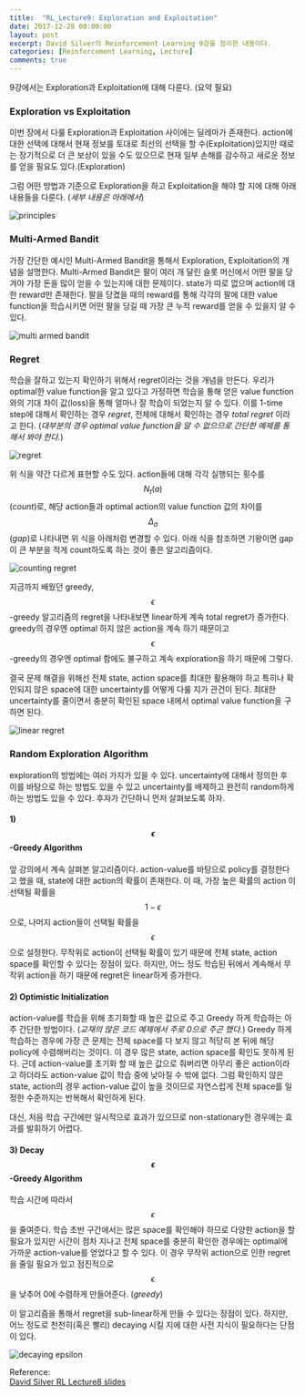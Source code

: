 ```yaml
---
title:  "RL_Lecture9: Exploration and Exploitation"
date: 2017-12-28 00:00:00
layout: post
excerpt: David Silver의 Reinforcement Learning 9강을 정리한 내용이다.
categories: [Reinforcement Learning, Lecture]
comments: true
---
```


9강에서는 Exploration과 Exploitation에 대해 다룬다. (요약 필요)

### Exploration vs Exploitation
이번 장에서 다룰 Exploration과 Exploitation 사이에는 딜레마가 존재한다. action에 대한 선택에 대해서 현재 정보를 토대로 최선의 선택을 할 수(Exploitation)있지만
때로는 장기적으로 더 큰 보상이 있을 수도 있으므로 현재 일부 손해를 감수하고 새로운 정보를 얻을 필요도 있다.(Exploration)

그럼 어떤 방법과 기준으로 Exploration을 하고 Exploitation을 해야 할 지에 대해 아래 내용들을 다룬다. (*세부 내용은 아래에서*)

![principles](https://whikwon.github.io/images/david_silver/principles.png)

### Multi-Armed Bandit
가장 간단한 예시인 Multi-Armed Bandit을 통해서 Exploration, Exploitation의 개념을 설명한다. Multi-Armed Bandit은 팔이 여러 개 달린
슬롯 머신에서 어떤 팔을 당겨야 가장 돈을 많이 얻을 수 있는지에 대한 문제이다. state가 따로 없으며 action에 대한 reward만 존재한다. 팔을 당겼을 때의 reward를 통해
각각의 팔에 대한 value function을 학습시키면 어떤 팔을 당길 때 가장 큰 누적 reward를 얻을 수 있을지 알 수 있다.

![multi armed bandit](https://whikwon.github.io/images/david_silver/multi_armed_bandit.png)

### Regret
학습을 잘하고 있는지 확인하기 위해서 regret이라는 것을 개념을 만든다. 우리가 optimal한 value function을 알고 있다고 가정하면 학습을 통해 얻은
value function와의 기대 차이 값(loss)을 통해 얼마나 잘 학습이 되었는지 알 수 있다. 이를 1-time step에 대해서 확인하는 경우 *regret*, 전체에 대해서
확인하는 경우 *total regret* 이라고 한다. (*대부분의 경우 optimal value function을 알 수 없으므로 간단한 예제를 통해서 봐야 한다.*)

![regret](https://whikwon.github.io/images/david_silver/regret.png)

위 식을 약간 다르게 표현할 수도 있다. action들에 대해 각각 실행되는 횟수를 $$N_t(a)$$(*count*)로, 해당 action들과 optimal action의
value function 값의 차이를 $$\Delta_a$$(*gap*)로 나타내면 위 식을 아래처럼 변경할 수 있다. 아래 식을 참조하면 기왕이면 gap이 큰 부분을
적게 count하도록 하는 것이 좋은 알고리즘이다.

![counting regret](https://whikwon.github.io/images/david_silver/counting_regret.png)

지금까지 배웠던 greedy, $$\epsilon$$-greedy 알고리즘의 regret을 나타내보면 linear하게 계속 total regret가 증가한다.
greedy의 경우엔 optimal 하지 않은 action을 계속 하기 때문이고 $$\epsilon$$-greedy의 경우엔 optimal 함에도 불구하고 계속 exploration을 하기 때문에
그렇다.

결국 문제 해결을 위해선 전체 state, action space를 최대한 활용해야 하고 특히나 확인되지 않은 space에 대한 uncertainty를 어떻게 다룰 지가 관건이 된다.
최대한 uncertainty를 줄이면서 충분히 확인된 space 내에서 optimal value function을 구하면 된다.

![linear regret](https://whikwon.github.io/images/david_silver/linear_regret.png)

### Random Exploration Algorithm
exploration의 방법에는 여러 가지가 있을 수 있다. uncertainty에 대해서 정의한 후 이를 바탕으로 하는 방법도 있을 수 있고 uncertainty를 배제하고
완전히 random하게 하는 방법도 있을 수 있다. 후자가 간단하니 먼저 살펴보도록 하자.

#### 1) $$\epsilon$$-Greedy Algorithm
앞 강의에서 계속 살펴본 알고리즘이다. action-value를 바탕으로 policy를 결정한다고 했을 때, state에 대한 action의 확률이 존재한다. 이 때, 가장 높은 확률의 action
이 선택될 확률을 $$1-\epsilon$$으로, 나머지 action들이 선택될 확률을 $$\epsilon$$으로 설정한다. 무작위로 action이 선택될 확률이 있기 때문에 전체 state, action space를
확인할 수 있다는 장점이 있다. 하지만, 어느 정도 학습된 뒤에서 계속해서 무작위 action을 하기 때문에 regret은 linear하게 증가한다.

#### 2) Optimistic Initialization
action-value를 학습을 위해 초기화할 때 높은 값으로 주고 Greedy 하게 학습하는 아주 간단한 방법이다. (*교재의 많은 코드 예제에서 주로 0으로 주곤 했다.*)
Greedy 하게 학습하는 경우에 가장 큰 문제는 전체 space를 다 보지 않고 적당히 본 뒤에 해당 policy에 수렴해버리는 것이다. 이 경우 많은 state, action space를 확인도 못하게 된다.
근데 action-value를 초기화 할 때 높은 값으로 줘버리면 아무리 좋은 action이라고 하더라도 action-value 값이 학습 중에 낮아질 수 밖에 없다. 그럼 확인하지 않은 state, action의
경우 action-value 값이 높을 것이므로 자연스럽게 전체 space를 일정한 수준까지는 반복해서 확인하게 된다.

대신, 처음 학습 구간에만 일시적으로 효과가 있으므로 non-stationary한 경우에는 효과를 발휘하기 어렵다.

#### 3) Decay $$\epsilon$$-Greedy Algorithm
학습 시간에 따라서 $$\epsilon$$을 줄여준다. 학습 초반 구간에서는 많은 space를 확인해야 하므로 다양한 action을 할 필요가 있지만
시간이 점차 지나고 전체 space를 충분히 확인한 경우에는 optimal에 가까운 action-value를 얻었다고 할 수 있다. 이 경우 무작위 action으로 인한
regret을 줄일 필요가 있고 점진적으로 $$\epsilon$$을 낮추어 0에 수렴하게 만들어준다. (*greedy*)

이 알고리즘을 통해서 regret을 sub-linear하게 만들 수 있다는 장점이 있다. 하지만, 어느 정도로 천천히(혹은 빨리) decaying 시킬 지에 대한 사전 지식이 필요하다는 단점이 있다.

![decaying epsilon](https://whikwon.github.io/images/david_silver/decaying_epsilon.png)

Reference: <br>
[David Silver RL Lecture8 slides](http://www0.cs.ucl.ac.uk/staff/d.silver/web/Teaching_files/dyna.pdf) <br>
